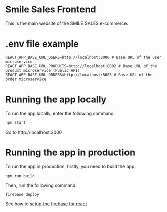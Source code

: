 # Smile Sales Frontend
This is the main website of the SMILE SALES e-commerce.

# .env file example
```shell
REACT_APP_BASE_URL_USERS=http://localhost:8000 # Base URL of the user microservice
REACT_APP_BASE_URL_PRODUCTS=http://localhost:8002 # Base URL of the product microservice (Public API)
REACT_APP_BASE_URL_ORDERS=http://localhost:8003 # Base URL of the order microservice
```

# Running the app locally
To run the app locally, enter the following command:
```shell
npm start
```
Go to http://localhost:3000

# Running the app in production
To run the app in production, firstly, you need to build the app:
```shell
npm run build
```

Then, run the following command:
```shell
firebase deploy
```


See how to [setup the firebase for react](https://www.freecodecamp.org/news/how-to-deploy-a-react-app-with-firebase)
